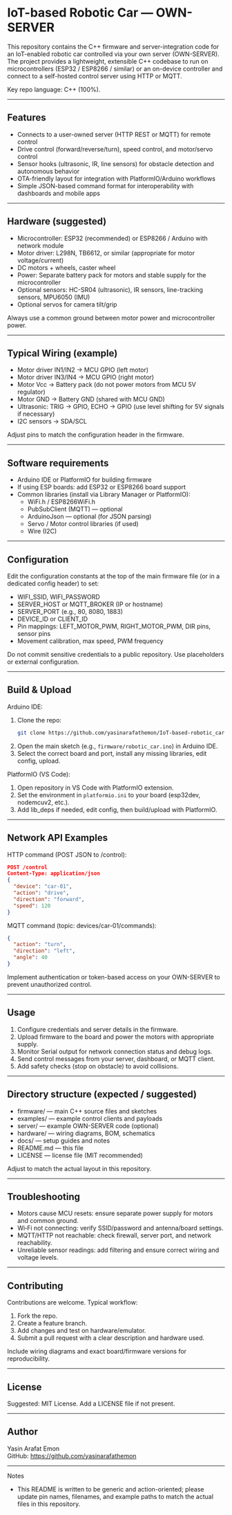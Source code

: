 # IoT-based Robotic Car — OWN-SERVER

This repository contains the C++ firmware and server-integration code for an IoT-enabled robotic car controlled via your own server (OWN-SERVER). The project provides a lightweight, extensible C++ codebase to run on microcontrollers (ESP32 / ESP8266 / similar) or an on-device controller and connect to a self-hosted control server using HTTP or MQTT.

Key repo language: C++ (100%).

---

## Features

- Connects to a user-owned server (HTTP REST or MQTT) for remote control
- Drive control (forward/reverse/turn), speed control, and motor/servo control
- Sensor hooks (ultrasonic, IR, line sensors) for obstacle detection and autonomous behavior
- OTA-friendly layout for integration with PlatformIO/Arduino workflows
- Simple JSON-based command format for interoperability with dashboards and mobile apps

---

## Hardware (suggested)

- Microcontroller: ESP32 (recommended) or ESP8266 / Arduino with network module
- Motor driver: L298N, TB6612, or similar (appropriate for motor voltage/current)
- DC motors + wheels, caster wheel
- Power: Separate battery pack for motors and stable supply for the microcontroller
- Optional sensors: HC-SR04 (ultrasonic), IR sensors, line-tracking sensors, MPU6050 (IMU)
- Optional servos for camera tilt/grip

Always use a common ground between motor power and microcontroller power.

---

## Typical Wiring (example)

- Motor driver IN1/IN2 -> MCU GPIO (left motor)
- Motor driver IN3/IN4 -> MCU GPIO (right motor)
- Motor Vcc -> Battery pack (do not power motors from MCU 5V regulator)
- Motor GND -> Battery GND (shared with MCU GND)
- Ultrasonic: TRIG -> GPIO, ECHO -> GPIO (use level shifting for 5V signals if necessary)
- I2C sensors -> SDA/SCL

Adjust pins to match the configuration header in the firmware.

---

## Software requirements

- Arduino IDE or PlatformIO for building firmware
- If using ESP boards: add ESP32 or ESP8266 board support
- Common libraries (install via Library Manager or PlatformIO):
  - WiFi.h / ESP8266WiFi.h
  - PubSubClient (MQTT) — optional
  - ArduinoJson — optional (for JSON parsing)
  - Servo / Motor control libraries (if used)
  - Wire (I2C)

---

## Configuration

Edit the configuration constants at the top of the main firmware file (or in a dedicated config header) to set:

- WIFI_SSID, WIFI_PASSWORD
- SERVER_HOST or MQTT_BROKER (IP or hostname)
- SERVER_PORT (e.g., 80, 8080, 1883)
- DEVICE_ID or CLIENT_ID
- Pin mappings: LEFT_MOTOR_PWM, RIGHT_MOTOR_PWM, DIR pins, sensor pins
- Movement calibration, max speed, PWM frequency

Do not commit sensitive credentials to a public repository. Use placeholders or external configuration.

---

## Build & Upload

Arduino IDE:
1. Clone the repo:
   ```bash
   git clone https://github.com/yasinarafathemon/IoT-based-robotic_carOWN-SERVER.git
   ```
2. Open the main sketch (e.g., `firmware/robotic_car.ino`) in Arduino IDE.
3. Select the correct board and port, install any missing libraries, edit config, upload.

PlatformIO (VS Code):
1. Open repository in VS Code with PlatformIO extension.
2. Set the environment in `platformio.ini` to your board (esp32dev, nodemcuv2, etc.).
3. Add lib_deps if needed, edit config, then build/upload with PlatformIO.

---

## Network API Examples

HTTP command (POST JSON to /control):
```json
POST /control
Content-Type: application/json
{
  "device": "car-01",
  "action": "drive",
  "direction": "forward",
  "speed": 120
}
```

MQTT command (topic: devices/car-01/commands):
```json
{
  "action": "turn",
  "direction": "left",
  "angle": 40
}
```

Implement authentication or token-based access on your OWN-SERVER to prevent unauthorized control.

---

## Usage

1. Configure credentials and server details in the firmware.
2. Upload firmware to the board and power the motors with appropriate supply.
3. Monitor Serial output for network connection status and debug logs.
4. Send control messages from your server, dashboard, or MQTT client.
5. Add safety checks (stop on obstacle) to avoid collisions.

---

## Directory structure (expected / suggested)
- firmware/               — main C++ source files and sketches
- examples/               — example control clients and payloads
- server/                 — example OWN-SERVER code (optional)
- hardware/               — wiring diagrams, BOM, schematics
- docs/                   — setup guides and notes
- README.md               — this file
- LICENSE                 — license file (MIT recommended)

Adjust to match the actual layout in this repository.

---

## Troubleshooting

- Motors cause MCU resets: ensure separate power supply for motors and common ground.
- Wi‑Fi not connecting: verify SSID/password and antenna/board settings.
- MQTT/HTTP not reachable: check firewall, server port, and network reachability.
- Unreliable sensor readings: add filtering and ensure correct wiring and voltage levels.

---

## Contributing

Contributions are welcome. Typical workflow:
1. Fork the repo.
2. Create a feature branch.
3. Add changes and test on hardware/emulator.
4. Submit a pull request with a clear description and hardware used.

Include wiring diagrams and exact board/firmware versions for reproducibility.

---

## License

Suggested: MIT License. Add a LICENSE file if not present.

---

## Author

Yasin Arafat Emon  
GitHub: https://github.com/yasinarafathemon

---

Notes
- This README is written to be generic and action-oriented; please update pin names, filenames, and example paths to match the actual files in this repository.
